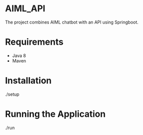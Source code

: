 # AIML_API
The project combines AIML chatbot with an API using Springboot.

# Requirements
- Java 8
- Maven

# Installation
./setup

# Running the Application
./run

